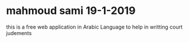 # mahmoud sami 19-1-2019

this is a free web application in Arabic Language to help in writting court judements
